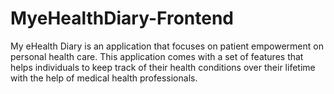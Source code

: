 # MyeHealthDiary-Frontend
My eHealth Diary is an application that focuses on patient empowerment on personal health care. This application comes with a set of features that helps individuals to keep track of their health conditions over their lifetime with the help of medical health professionals.

